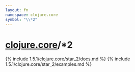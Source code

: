 ```yaml
---
layout: fn
namespace: clojure.core
symbol: "\\*2"
---
```


# [clojure.core](../)/\*2

{% include 1.5.1/clojure.core/star_2/docs.md %}
{% include 1.5.1/clojure.core/star_2/examples.md %}

